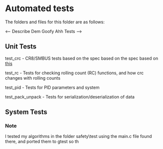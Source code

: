 # Automated tests

The folders and files for this folder are as follows:

<-- Describe Dem Goofy Ahh Tests -->

## Unit Tests

test_crc - CR8/SMBUS tests based on the spec based on the spec based on [this](!https://crccalc.com/?crc=123456789&method=CRC-8/SMBUS&datatype=ascii&outtype=hex)

test_rc - Tests for checking rolling count (RC) functions, and how crc changes with rolling counts

test_pid - Tests for PID parameters and system

test_pack_unpack - Tests for serialization/deserialization of data

## System Tests

### Note
I tested my algorithms in the folder safety\test using the main.c file found there, and ported them to gtest so th